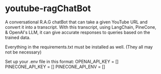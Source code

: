 # youtube-ragChatBot
A conversational R.A.G chatBot that can take a given YouTube URL and convert it into a transcript. With this transcript, using LangChain, PineCone, &amp; OpenAI's LLM, it can give accurate responses to queries based on the trained data.

Everything in the requirements.txt must be installed as well. 
(They all may not be necessary)

Set up your .env file in this format:
OPENAI_API_KEY = []
PINECONE_API_KEY = []
PINECONE_API_ENV = []
